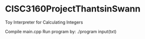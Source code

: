 # CISC3160ProjectThantsinSwann
Toy Interpreter for Calculating Integers

Compile main.cpp
Run program by: ./program input(txt)
